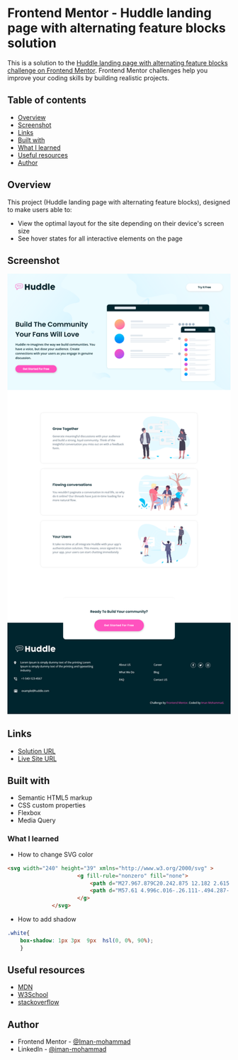 # Frontend Mentor - Huddle landing page with alternating feature blocks solution

This is a solution to the [Huddle landing page with alternating feature blocks challenge on Frontend Mentor](https://www.frontendmentor.io/challenges/huddle-landing-page-with-alternating-feature-blocks-5ca5f5981e82137ec91a5100). Frontend Mentor challenges help you improve your coding skills by building realistic projects. 


## Table of contents

- [Overview](#overview)
- [Screenshot](#screenshot)
- [Links](#links)
- [Built with](#built-with)
- [What I learned](#what-i-learned)
- [Useful resources](#useful-resources)
- [Author](#author)

## Overview
This project (Huddle landing page with alternating feature blocks), designed to make users able to:

- View the optimal layout for the site depending on their device's screen size
- See hover states for all interactive elements on the page


## Screenshot
<img src="Screenshot Huddle landing page.png">

## Links

- [Solution URL](https://github.com/Iman-mohammad/huddle-landing-page.github.io)
- [Live Site URL](https://iman-mohammad.github.io/huddle-landing-page.github.io/)

## Built with

- Semantic HTML5 markup
- CSS custom properties
- Flexbox
- Media Query

### What I learned
- How to change SVG color 
```html
<svg width="240" height="39" xmlns="http://www.w3.org/2000/svg" >
                      <g fill-rule="nonzero" fill="none">
                          <path d="M27.967.879C20.242.875 12.182 2.615 4.047 4.872c-1.033.208-2.041.884-2.574 1.72C.983 7.38.805 8.171.652 9c-.79 4.428-.694 8.776-.53 13.594.036 1.103.2 2.41.715 3.205.538.803 1.46 1.313 2.561 1.48a95.99 95.99 0 0 0 4.232.525l-.312 8.698c-.048.692.29 1.267.71 1.598.376.286.795.413 1.225.445.86.065 1.869-.303 2.37-1.257 2.195-4.224 3.572-6.089 6.317-8.895 7.158.176 13.407-.222 20.482-.745 2.501-.065 4.218-2.11 4.672-3.743 1.357-4.232 1.568-9.456 1.712-14.737.061-2.093-.665-4.148-1.95-5.234-1.222-.991-2.702-1.35-4.058-1.718C35.031 1.363 31.263.905 27.967.879zm10.29 3.31c1.358.369 2.555.724 3.31 1.337 1.26 1.339 1.218 2.23 1.2 3.675-.142 5.122-.388 10.093-1.544 13.86-.498 1.405-1.366 2.405-3.006 2.556-7.208.533-13.462.945-20.707.739a1.032 1.032 0 0 0-.763.302c-3.044 3.074-4.601 5.21-6.921 9.676-.054.102-.171.164-.315.175-.097-.005-.136-.08-.142-.148l.314-9.432c.019-.509-.401-.995-.907-1.05a95.48 95.48 0 0 1-5.06-.62c-.726-.111-.994-.31-1.193-.606-.346-.825-.338-1.335-.365-2.128-.162-4.775-.242-8.948.491-13.1.068-.614.298-1.242.542-1.767.404-.632 1.023-.725 1.644-.897 7.956-2.197 15.74-3.84 23.068-3.845 3.592.13 7.364.49 10.354 1.273zm-27.479 8.09c-1.096 1.313-.987 3.096-.14 4.29.442.625 1.132 1.128 1.972 1.242 1.091.09 1.783-.352 2.53-.86 1.353-1.176 1.49-3.228.461-4.71-.524-.755-1.362-1.208-2.218-1.24-1.172.012-1.968.535-2.605 1.277zm11.856-1.072c-1.092.035-1.975.791-2.514 1.607-.617.933-.977 2.101-.478 3.246.96 2.203 4.277 2.176 5.6-.063.61-1.032.454-2.205 0-3.056-.452-.85-1.136-1.543-2.131-1.702a2.494 2.494 0 0 0-.477-.032zm9.625.207c-.34-.008-.69.024-1.018.111-1.312.35-2.429 1.704-2.26 3.437.086.872.487 1.722 1.21 2.308.723.585 1.773.847 2.88.62 1.272-.26 2.06-1.285 2.323-2.275.263-.99.197-1.999-.414-2.817a3.47 3.47 0 0 0-2.72-1.384zm-18.965 1.623c.245.002.438.08.637.366.445.642.321 1.615-.128 2.005-.447.39-.726.424-.922.398-.196-.027-.395-.162-.573-.414-.34-.48-.44-1.256.007-1.81.238-.316.675-.513.98-.545zm9.483.223c.038.006.464.253.668.636.204.383.242.739.048 1.066-.577.976-1.804.712-1.99.287-.07-.162-.017-.813.32-1.32.335-.509.757-.7.954-.67zm10.564.748c.062.083.213.64.096 1.082-.118.442-.31.715-.78.811-.602.124-.94 0-1.193-.207-.254-.205-.425-.552-.462-.923-.09-.92.24-1.133.764-1.273.61-.15 1.3.112 1.575.51z" fill="#ffff"/>
                          <path d="M57.61 4.996c.016-.26.111-.494.287-.701a.875.875 0 0 1 .701-.31h6.826c.23 0 .467.096.712.287a.883.883 0 0 1 .368.724v10.893h11.421V4.996c0-.276.096-.513.287-.712.192-.2.44-.3.747-.3h6.734c.306 0 .574.077.804.23.23.154.345.399.345.736V37.1c0 .337-.1.59-.3.758-.198.169-.459.253-.78.253h-6.803c-.306 0-.555-.084-.747-.253-.191-.168-.287-.42-.287-.758V24.047H66.504V37.1c0 .322-.104.57-.31.747-.207.176-.487.264-.84.264h-6.756c-.643 0-.972-.299-.988-.896V4.996zm62.875 32.725c-.199.168-.41.275-.632.321a3.123 3.123 0 0 1-.631.07h-3.47c-.276 0-.514-.05-.713-.15-.2-.1-.368-.234-.506-.402a2.384 2.384 0 0 1-.344-.575 4.884 4.884 0 0 1-.23-.666l-.712-2.942c-.23.475-.563 1.015-1 1.62a8.495 8.495 0 0 1-1.666 1.7c-.674.53-1.479.974-2.413 1.334-.935.36-2.007.54-3.218.54-1.746 0-3.332-.337-4.757-1.011a10.904 10.904 0 0 1-3.642-2.758c-1.003-1.164-1.781-2.524-2.332-4.08-.552-1.554-.828-3.213-.828-4.974V10.695c0-.582.127-1.022.38-1.321.252-.299.654-.448 1.206-.448h5.308c.66 0 1.111.11 1.356.333.245.222.368.655.368 1.298v14.96c0 .66.15 1.284.448 1.874.299.59.693 1.11 1.184 1.562.49.452 1.045.809 1.666 1.069.62.26 1.252.39 1.896.39.551 0 1.122-.13 1.712-.39a6.361 6.361 0 0 0 1.631-1.046c.498-.436.908-.95 1.23-1.54.322-.59.482-1.214.482-1.872V10.626c0-.26.05-.52.15-.781.1-.26.249-.46.448-.598.199-.122.387-.206.563-.252.176-.046.38-.07.609-.07h5.194c.658 0 1.133.162 1.424.483.291.322.437.751.437 1.287v25.716c0 .29-.065.559-.195.804s-.31.437-.54.574l.137-.068zm26.681-3.172c-.414.414-.87.858-1.367 1.333-.498.475-1.046.92-1.643 1.333a9.3 9.3 0 0 1-1.93 1.023 6.097 6.097 0 0 1-2.23.402c-2.083 0-4.002-.39-5.757-1.172a13.777 13.777 0 0 1-4.527-3.206c-1.264-1.356-2.252-2.953-2.964-4.792-.713-1.838-1.069-3.814-1.069-5.929 0-2.13.356-4.11 1.069-5.94.712-1.83 1.7-3.424 2.964-4.78a13.635 13.635 0 0 1 4.527-3.194c1.755-.774 3.674-1.161 5.757-1.161.843 0 1.613.123 2.31.368a8.51 8.51 0 0 1 1.907.942c.575.383 1.103.816 1.586 1.298.482.483.938.954 1.367 1.414V1.985c0-.49.15-.903.448-1.24.299-.338.747-.506 1.345-.506h5.17c.2 0 .41.042.632.126.222.085.425.203.61.357.183.153.332.337.447.551.115.215.173.452.173.712v34.357c0 1.18-.62 1.77-1.862 1.77h-4.504c-.306 0-.544-.04-.712-.116a1.13 1.13 0 0 1-.426-.333 2.319 2.319 0 0 1-.31-.551 17.13 17.13 0 0 0-.344-.77l-.667-1.793zm-13.214-11.008a8.39 8.39 0 0 0 .471 2.839c.314.88.762 1.643 1.345 2.286a6.384 6.384 0 0 0 2.102 1.528c.82.376 1.728.563 2.724.563.98 0 1.903-.176 2.769-.528a7.058 7.058 0 0 0 2.263-1.46 7.256 7.256 0 0 0 1.552-2.194c.39-.843.609-1.747.655-2.712v-.322a7.26 7.26 0 0 0-.552-2.803 7.427 7.427 0 0 0-1.528-2.344 7.242 7.242 0 0 0-2.298-1.597 6.977 6.977 0 0 0-2.861-.586c-.996 0-1.904.195-2.724.586-.82.39-1.52.923-2.102 1.597a7.236 7.236 0 0 0-1.345 2.344 8.35 8.35 0 0 0-.47 2.803zm48.72 11.008c-.414.414-.87.858-1.368 1.333-.498.475-1.046.92-1.643 1.333a9.3 9.3 0 0 1-1.93 1.023 6.097 6.097 0 0 1-2.23.402c-2.083 0-4.002-.39-5.756-1.172a13.777 13.777 0 0 1-4.528-3.206c-1.263-1.356-2.252-2.953-2.964-4.792-.712-1.838-1.069-3.814-1.069-5.929 0-2.13.357-4.11 1.069-5.94s1.7-3.424 2.964-4.78a13.635 13.635 0 0 1 4.528-3.194c1.754-.774 3.673-1.161 5.756-1.161.843 0 1.613.123 2.31.368a8.51 8.51 0 0 1 1.907.942c.575.383 1.103.816 1.586 1.298.483.483.938.954 1.367 1.414V1.985c0-.49.15-.903.448-1.24.3-.338.747-.506 1.345-.506h5.17c.2 0 .41.042.632.126.223.085.426.203.61.357.183.153.333.337.448.551.114.215.172.452.172.712v34.357c0 1.18-.62 1.77-1.862 1.77h-4.504c-.306 0-.544-.04-.712-.116a1.13 1.13 0 0 1-.425-.333 2.319 2.319 0 0 1-.31-.551 17.13 17.13 0 0 0-.345-.77l-.667-1.793zm-13.215-11.008a8.39 8.39 0 0 0 .471 2.839c.315.88.763 1.643 1.345 2.286a6.384 6.384 0 0 0 2.103 1.528c.82.376 1.727.563 2.723.563.98 0 1.903-.176 2.769-.528a7.058 7.058 0 0 0 2.264-1.46 7.256 7.256 0 0 0 1.55-2.194c.391-.843.61-1.747.656-2.712v-.322a7.26 7.26 0 0 0-.552-2.803 7.427 7.427 0 0 0-1.528-2.344 7.242 7.242 0 0 0-2.298-1.597 6.977 6.977 0 0 0-2.861-.586c-.996 0-1.904.195-2.723.586-.82.39-1.521.923-2.103 1.597a7.236 7.236 0 0 0-1.345 2.344 8.35 8.35 0 0 0-.47 2.803zM197.61 2.008c0-.49.122-.903.367-1.24.246-.338.667-.506 1.264-.506h5.63c.154 0 .315.042.483.126a1.7 1.7 0 0 1 .471.357c.146.153.268.337.368.551.1.215.15.452.15.712v34.334c0 .582-.165 1.022-.495 1.321-.329.299-.754.448-1.275.448h-5.332c-.597 0-1.018-.15-1.264-.448-.245-.299-.367-.74-.367-1.321V2.008zm38.7 32.61a15.31 15.31 0 0 1-4.55 2.907 13.87 13.87 0 0 1-5.355 1.046c-2.1 0-4.083-.383-5.952-1.15a15.494 15.494 0 0 1-4.918-3.182 15.273 15.273 0 0 1-3.355-4.792c-.828-1.838-1.241-3.837-1.241-5.998 0-1.348.164-2.654.494-3.918a15.45 15.45 0 0 1 1.402-3.55 15.055 15.055 0 0 1 2.206-3.045 13.957 13.957 0 0 1 2.907-2.379 14.327 14.327 0 0 1 3.493-1.54 14.084 14.084 0 0 1 3.975-.551c1.272 0 2.505.169 3.7.506 1.195.337 2.318.812 3.367 1.424 1.05.613 2.01 1.349 2.884 2.207a14.896 14.896 0 0 1 2.252 2.815 13.58 13.58 0 0 1 1.46 3.263c.344 1.157.517 2.348.517 3.573 0 .797-.012 1.448-.035 1.954-.023.505-.142.908-.356 1.206-.215.3-.57.506-1.069.62-.498.116-1.23.173-2.194.173h-16.546c.153.98.463 1.8.93 2.46a5.842 5.842 0 0 0 1.62 1.573c.613.391 1.264.67 1.954.84a8.24 8.24 0 0 0 1.953.252c.552 0 1.118-.058 1.7-.172a12.179 12.179 0 0 0 1.69-.46 9.557 9.557 0 0 0 1.493-.667c.452-.252.816-.517 1.092-.792.245-.2.456-.349.632-.449.176-.1.364-.149.563-.149.2 0 .402.07.61.207a4.8 4.8 0 0 1 .7.597l2.436 2.758c.168.2.276.38.322.54.046.161.069.326.069.494 0 .307-.085.571-.253.793a2.89 2.89 0 0 1-.598.586zm-11.054-19.143c-.598 0-1.176.119-1.735.356a6.547 6.547 0 0 0-1.575.954c-.49.398-.93.85-1.321 1.356a8.315 8.315 0 0 0-.954 1.54h11.743a13.536 13.536 0 0 0-1.045-1.655 7.081 7.081 0 0 0-1.287-1.333 5.558 5.558 0 0 0-1.655-.896c-.62-.215-1.344-.322-2.171-.322z" fill="#ffff"/>
                      </g>
              </svg>
```
- How to add shadow 
```css
.white{
    box-shadow: 1px 3px  9px  hsl(0, 0%, 90%); 
    }
```

## Useful resources

- [MDN](https://developer.mozilla.org/en-US/)
- [W3School](https://www.w3schools.com) 
- [stackoverflow](https://stackoverflow.com)

## Author

- Frontend Mentor - [@Iman-mohammad](https://www.frontendmentor.io/profile/Iman-mohammad)
- LinkedIn - [@iman-mohammad](https://www.linkedin.com/in/iman-mohammad-340017220)

